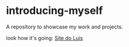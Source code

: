# introducing-myself
A repository to showcase my work and projects.

look how it's going: [Site do Luis](https://sitedoluis.com.br)
